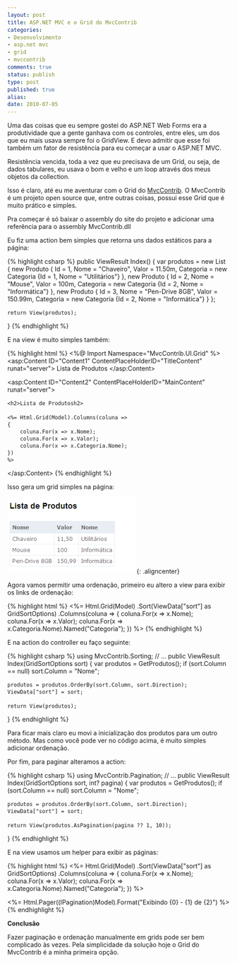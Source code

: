 ```yaml
---
layout: post
title: ASP.NET MVC e o Grid do MvcContrib
categories:
- Desenvolvimento
- asp.net mvc
- grid
- mvccontrib
comments: true
status: publish
type: post
published: true
alias:
date: 2010-07-05
---
```

Uma das coisas que eu sempre gostei do ASP.NET Web Forms era a produtividade que a gente ganhava com os controles, entre eles, um dos que eu mais usava sempre foi o GridView. E devo admitir que esse foi também um fator de resistência para eu começar a usar o ASP.NET MVC.

Resistência vencida, toda a vez que eu precisava de um Grid, ou seja, de dados tabulares, eu usava o bom e velho e um loop através dos meus objetos da collection.

Isso é claro, até eu me aventurar com o Grid do <a href="http://mvccontrib.codeplex.com/" target="_blank">MvcContrib</a>. O MvcContrib é um projeto open source que, entre outras coisas, possui esse Grid que é muito prático e simples.

Pra começar é só baixar o assembly do site do projeto e adicionar uma referência para o assembly MvcContrib.dll

Eu fiz uma action bem simples que retorna uns dados estáticos para a página:

{% highlight csharp %}
public ViewResult Index()
{
	var produtos = new List
	{
		new Produto
		{
			Id = 1,
			Nome = "Chaveiro",
			Valor = 11.50m,
			Categoria = new Categoria {Id = 1, Nome = "Utilitários"}
		},
		new Produto
		{
			Id = 2,
			Nome = "Mouse",
			Valor = 100m,
			Categoria = new Categoria {Id = 2, Nome = "Informática"}
		},
		new Produto
		{
			Id = 3,
			Nome = "Pen-Drive 8GB",
			Valor = 150.99m,
			Categoria = new Categoria {Id = 2, Nome = "Informática"}
		}
	};

	return View(produtos);
}
{% endhighlight %}

E na view é muito simples também:

{% highlight html %}
<%@ Import Namespace="MvcContrib.UI.Grid" %>
<asp:Content ID="Content1" ContentPlaceHolderID="TitleContent" runat="server">
	Lista de Produtos
</asp:Content>

<asp:Content ID="Content2" ContentPlaceHolderID="MainContent" runat="server">

	<h2>Lista de Produtosh2>

	<%= Html.Grid(Model).Columns(coluna =>
	{
		coluna.For(x => x.Nome);
		coluna.For(x => x.Valor);
		coluna.For(x => x.Categoria.Nome);
	})
	%>

</asp:Content>
{% endhighlight %}

Isso gera um grid simples na página:

![](/images/2010/07/ScreenHunter_01_07_11.gif){: .aligncenter}

Agora vamos permitir uma ordenação, primeiro eu altero a view para exibir os links de ordenação:

{% highlight html %}
<%= Html.Grid(Model)
	.Sort(ViewData["sort"] as GridSortOptions)
	.Columns(coluna =>
	{
		coluna.For(x => x.Nome);
		coluna.For(x => x.Valor);
		coluna.For(x => x.Categoria.Nome).Named("Categoria");
	})
%>
{% endhighlight %}

E na action do controller eu faço seguinte:

{% highlight csharp %}
using MvcContrib.Sorting;
// ...
public ViewResult Index(GridSortOptions sort)
{
	var produtos = GetProdutos();
	if (sort.Column == null)
		sort.Column = "Nome";

	produtos = produtos.OrderBy(sort.Column, sort.Direction);
	ViewData["sort"] = sort;

	return View(produtos);
}
{% endhighlight %}

Para ficar mais claro eu movi a inicialização dos produtos para um outro método. Mas como você pode ver no código acima, é muito simples adicionar ordenação.

Por fim, para paginar alteramos a action:

{% highlight csharp %}
using MvcContrib.Pagination;
// ...
public ViewResult Index(GridSortOptions sort, int? pagina)
{
    var produtos = GetProdutos();
    if (sort.Column == null)
        sort.Column = "Nome";

    produtos = produtos.OrderBy(sort.Column, sort.Direction);
    ViewData["sort"] = sort;

    return View(produtos.AsPagination(pagina ?? 1, 10));
}
{% endhighlight %}

E na view usamos um helper para exibir as páginas:

{% highlight html %}
<%= Html.Grid(Model)
    .Sort(ViewData["sort"] as GridSortOptions)
    .Columns(coluna =>
    {
        coluna.For(x => x.Nome);
        coluna.For(x => x.Valor);
        coluna.For(x => x.Categoria.Nome).Named("Categoria");
    })
%>

<%= Html.Pager((IPagination)Model).Format("Exibindo {0} - {1} de {2}") %>
{% endhighlight %}

<strong>Conclusão</strong>

Fazer paginação e ordenação manualmente em grids pode ser bem complicado às vezes. Pela simplicidade da solução hoje o Grid do MvcContrib é a minha primeira opção.
